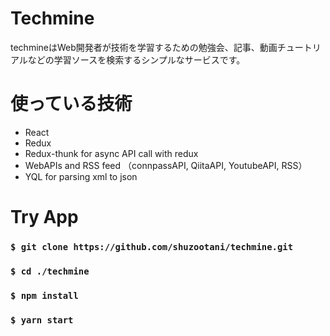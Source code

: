 # Techmine
techmineはWeb開発者が技術を学習するための勉強会、記事、動画チュートリアルなどの学習ソースを検索するシンプルなサービスです。

# 使っている技術

- React
- Redux
- Redux-thunk for async API call with redux
- WebAPIs and RSS feed （connpassAPI, QiitaAPI, YoutubeAPI, RSS）
- YQL for parsing xml to json

# Try App
### `$ git clone https://github.com/shuzootani/techmine.git`
### `$ cd ./techmine`
### `$ npm install`
### `$ yarn start`
